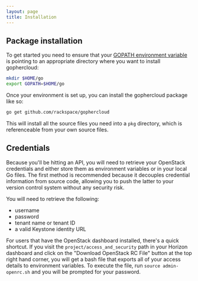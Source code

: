 ```yaml
---
layout: page
title: Installation
---
```


## Package installation

To get started you need to ensure that your [GOPATH environment variable](https://golang.org/doc/code.html#GOPATH) is
pointing to an appropriate directory where you want to install gophercloud:

```bash
mkdir $HOME/go
export GOPATH=$HOME/go
```

Once your environment is set up, you can install the gophercloud package like so:

```bash
go get github.com/rackspace/gophercloud
```

This will install all the source files you need into a `pkg` directory, which is
referenceable from your own source files.

## Credentials

Because you'll be hitting an API, you will need to retrieve your OpenStack
credentials and either store them as environment variables or in your local Go
files. The first method is recommended because it decouples credential
information from source code, allowing you to push the latter to your version
control system without any security risk.

You will need to retrieve the following:

* username
* password
* tenant name or tenant ID
* a valid Keystone identity URL

For users that have the OpenStack dashboard installed, there's a quick shortcut.
If you visit the `project/access_and_security` path in your Horizon dashboard
and click on the "Download OpenStack RC File" button at the top right hand
corner, you will get a bash file that exports all of your access details to
environment variables. To execute the file, run `source admin-openrc.sh` and you
will be prompted for your password.
